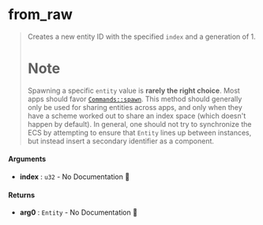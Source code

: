 # from\_raw

>  Creates a new entity ID with the specified `index` and a generation of 1.
>  # Note
>  Spawning a specific `entity` value is __rarely the right choice__. Most apps should favor
>  [`Commands::spawn`](crate::system::Commands::spawn). This method should generally
>  only be used for sharing entities across apps, and only when they have a scheme
>  worked out to share an index space (which doesn't happen by default).
>  In general, one should not try to synchronize the ECS by attempting to ensure that
>  `Entity` lines up between instances, but instead insert a secondary identifier as
>  a component.

#### Arguments

- **index** : `u32` \- No Documentation 🚧

#### Returns

- **arg0** : `Entity` \- No Documentation 🚧